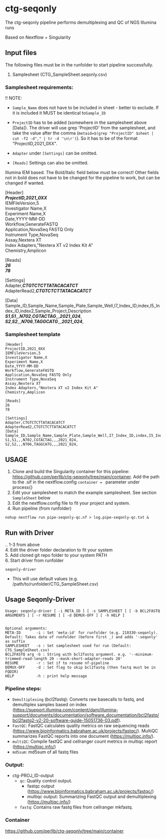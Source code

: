 # ctg-seqonly

The ctg-seqonly pipeline performs demultiplexing and QC of NGS Illumina runs

Based on Nextflow + Singularity


## Input files


The following files must be in the runfolder to start pipeline successfully.

1. Samplesheet (CTG_SampleSheet.seqonly.csv)

### Samplesheet requirements:

!! NOTE: 
- `Sample_Name` does not have to be included in sheet - better to exclude. If it is included it MUST be identical to`Sample_ID`

- `ProjectID` has to be added (somewhere in the samplesheet above [Data]). The driver will use grep 'ProjectID' from the samplesheet, and take the value after the comma (`metaid=$(grep "ProjectID" $sheet | cut -f2 -d"," | tr -d '\n\r')`). So it has to be of the format "ProjectID,2021_0XX".

- `Adapter` under  `[Settings]` can be omitted.
- `[Reads]` Settings can also be omitted.

Illumina IEM based. The Bold/Italic field below must be correct! Other fields not in bold does not have to be changed for the pipeline to work, but can be changed if wanted.

[Header]         
***ProjectID,2021_0XX***     
IEMFileVersion,5  
Investigator Name,X  
Experiment Name,X  
Date,YYYY-MM-DD  
Workflow,GenerateFASTQ  
Application,NovaSeq FASTQ Only  
Instrument Type,NovaSeq  
Assay,Nextera XT  
Index Adapters,"Nextera XT v2 Index Kit A"  
Chemistry,Amplicon  
  
[Reads]  
***26***  
***78***  
  
[Settings]  
Adapter,***CTGTCTCTTATACACATCT***  
AdapterRead2,***CTGTCTCTTATACACATCT***  

[Data]  
Sample_ID,Sample_Name,Sample_Plate,Sample_Well,I7_Index_ID,index,I5_Index_ID,index2,Sample_Project,Description  
***S1***,***S1***,,,***N702***,***CGTACTAG***,,,***2021_024***,  
***S2***,***S2***,,,***N706***,***TAGGCATG***,,,***2021_024***,  

 
 
### Samplesheet template 


```
[Header]
ProjectID,2021_0XX
IEMFileVersion,5  
Investigator Name,X  
Experiment Name,X  
Date,YYYY-MM-DD  
Workflow,GenerateFASTQ  
Application,NovaSeq FASTQ Only  
Instrument Type,NovaSeq  
Assay,Nextera XT  
Index Adapters,"Nextera XT v2 Index Kit A"  
Chemistry,Amplicon  
  
[Reads]  
26  
78  
  
[Settings]  
Adapter,CTGTCTCTTATACACATCT
AdapterRead2,CTGTCTCTTATACACATCT
[Data]  
Sample_ID,Sample_Name,Sample_Plate,Sample_Well,I7_Index_ID,index,I5_Index_ID,index2,Sample_Project,Description  
S1,S1,,,N702,CGTACTAG,,,2021_024,  
S2,S2,,,N706,TAGGCATG,,,2021_024,  
```
## USAGE

1. Clone and build the Singularity container for this pipeline: https://github.com/perllb/ctg-seqonly/tree/main/container. Add the path to the .sif in the nextflow.config `container = ` parameter under process{}
2. Edit your samplesheet to match the example samplesheet. See section `SampleSheet` below
3. Edit the nextflow.config file to fit your project and system. 
4. Run pipeline (from runfolder)
```
nohup nextflow run pipe-seqonly-qc.nf > log.pipe-seqonly-qc.txt &
```

## Run with Driver
.. 1-3 from above  
4. Edit the driver folder declaration to fit your system  
5. Add cloned git repo folder to your system PATH  
6. Start driver from runfolder  

```
seqonly-driver 
```
- This will use default values (e.g. /path/to/runfolder/CTG_SampleSheet.csv)

## Usage Seqonly-Driver
```
Usage: seqonly-driver [ -i META_ID ] [ -s SAMPLESHEET ] [ -b BCL2FASTQ ARGUMENTS ] [ -r RESUME ] [ -d DEMUX-OFF ] [ -h HELP ] 


Optional arguments: 
META-ID       -i : Set 'meta-id' for runfolder (e.g. 210330-seqonly). Default: Takes date of runfolder (before first _) and adds '-seqonly' as suffix 
SAMPLESHEET   -s : Set samplesheet used for run (Default: CTG_SampleSheet.csv) 
BCL2FASTQ arg -b : String with bcl2fastq argument. e.g. '--minimum-trimmed-read-length 20 --mask-short-adapter-reads 20' 
RESUME        -r : Set if to resume nf-pipeline
DEMUX-OFF     -d : Set flag to skip bcl2fastq (then fastq must be in FQDIR) 
HELP          -h : print help message
```

### Pipeline steps:

* `Demultiplexing` (bcl2fastq): Converts raw basecalls to fastq, and demultiplex samples based on index (https://support.illumina.com/content/dam/illumina-support/documents/documentation/software_documentation/bcl2fastq/bcl2fastq2-v2-20-software-guide-15051736-03.pdf).
* `FastQC`: FastQC calculates quality metrics on raw sequencing reads (https://www.bioinformatics.babraham.ac.uk/projects/fastqc/). MultiQC summarizes FastQC reports into one document (https://multiqc.info/).
* `multiQC`: Compile fastQC and cellranger count metrics in multiqc report (https://multiqc.info/)
* `md5sum`: md5sum of all fastq files


### Output:
* ctg-PROJ_ID-output
    * `qc`: Quality control output. 
        * fastqc output (https://www.bioinformatics.babraham.ac.uk/projects/fastqc/)
        * multiqc output: Summarizing FastQC output and demultiplexing (https://multiqc.info/)
    * `fastq`: Contains raw fastq files from cellranger mkfastq.
    

  
### Container  
https://github.com/perllb/ctg-seqonly/tree/main/container  
